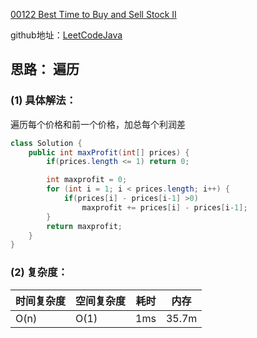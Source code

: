 [00122 Best Time to Buy and Sell Stock II](https://leetcode.com/problems/best-time-to-buy-and-sell-stock-ii/)

github地址：[LeetCodeJava](https://github.com/binggouxsm/LeetCodeJava)

## 思路： 遍历

### (1) 具体解法：

遍历每个价格和前一个价格，加总每个利润差

```java
class Solution {
    public int maxProfit(int[] prices) {
        if(prices.length <= 1) return 0;

        int maxprofit = 0;
        for (int i = 1; i < prices.length; i++) {
            if(prices[i] - prices[i-1] >0)
                maxprofit += prices[i] - prices[i-1];
        }
        return maxprofit;
    }
}
```

### (2) 复杂度：

时间复杂度| 空间复杂度 | 耗时 | 内存
--- | --- | --- | ---
O(n) | O(1) | 1ms | 35.7m